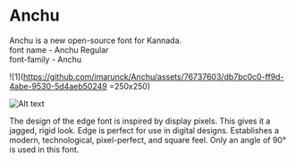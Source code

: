 # Anchu
Anchu is a new open-source font for Kannada.\
font name - Anchu Regular\
font-family - Anchu

![1](https://github.com/imarunck/Anchu/assets/76737603/db7bc0c0-ff9d-4abe-9530-5d4aeb50249 =250x250)

<img
  src="https://firebasestorage.googleapis.com/v0/b/arunck-e238d.appspot.com/o/ANCHU%20%20kannada%20by%20ImArunck%20.png?alt=media&token=77a9324d-8ca2-4755-a90b-275761acd7d2"
  alt="Alt text"
  title="Optional title"
  style="display: inline-block; margin: 0 auto; max-width: 200px">

The design of the edge font is inspired by display pixels. This gives it a jagged, rigid look. Edge is perfect for use in digital designs. Establishes a modern, technological, pixel-perfect, and square feel. Only an angle of 90° is used in this font.

